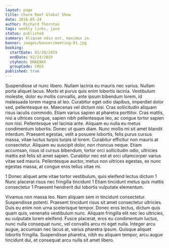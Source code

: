 ```yaml
---
layout: page
title: Charm Reef Global Show
date: 2016-05-24
author: Richard Thornton
tags: weekly links, java
status: published
summary: Aliquam odio est, maximus in.
banner: images/banner/meeting-01.jpg
booking:
  startDate: 02/20/2019
  endDate: 02/24/2019
  ctyhocn: BNAEAHX
  groupCode: CRGS
published: true
---
```

Suspendisse ut nunc libero. Nullam lacinia eu mauris nec varius. Nullam porta aliquet lacus. Morbi et purus quis enim lobortis lacinia. Vestibulum molestie, dolor eu mollis convallis, ante ipsum bibendum lorem, id malesuada lorem magna at leo. Curabitur eget odio dapibus, imperdiet dolor sed, pellentesque ex. Maecenas vel dictum nisi. Cras sollicitudin aliquam risus iaculis commodo. Etiam varius sapien at pharetra porttitor. Cras mattis, nisi a ultrices congue, sapien nibh pellentesque leo, ac congue tortor sapien non nisl. Pellentesque vel lacinia ante. Aliquam eu nulla eu metus condimentum lobortis. Donec ut quam diam.
Nunc mollis mi sit amet blandit interdum. Praesent egestas, velit a posuere lobortis, felis purus cursus massa, vitae luctus turpis turpis id lorem. Curabitur efficitur non mauris at consectetur. Aliquam eu suscipit dolor, non rhoncus neque. Etiam accumsan, risus id cursus bibendum, tortor orci sollicitudin odio, ultricies mattis est felis sit amet sapien. Curabitur nec est et orci ullamcorper varius vitae sed mauris. Pellentesque auctor, metus non ultrices egestas, ex nunc egestas massa, at congue eros tellus vitae mi.

1 Donec aliquet ante vitae tortor vestibulum, quis eleifend lectus dictum
1 Nunc placerat risus nec fringilla tincidunt
1 Etiam tincidunt metus quis mattis consectetur
1 Praesent hendrerit dui lobortis vulputate elementum.

Vivamus non massa leo. Nam aliquam sem in tincidunt consectetur. Suspendisse potenti. Praesent tincidunt risus sit amet consectetur ultricies. Duis eu enim non urna scelerisque tempor. Donec eros lectus, dictum quis quam quis, venenatis vestibulum nunc. Aliquam fringilla elit nec leo ultricies, eu vulputate lorem eleifend. Fusce placerat, eros eu condimentum luctus, nunc nulla consequat nunc, vel convallis arcu mi eget nulla. Integer arcu augue, accumsan nec lacus at, varius pharetra ipsum. Quisque aliquet lobortis fringilla. Suspendisse pharetra, nibh eu aliquam tempor, arcu augue tincidunt dui, et consequat arcu nulla sit amet libero.
